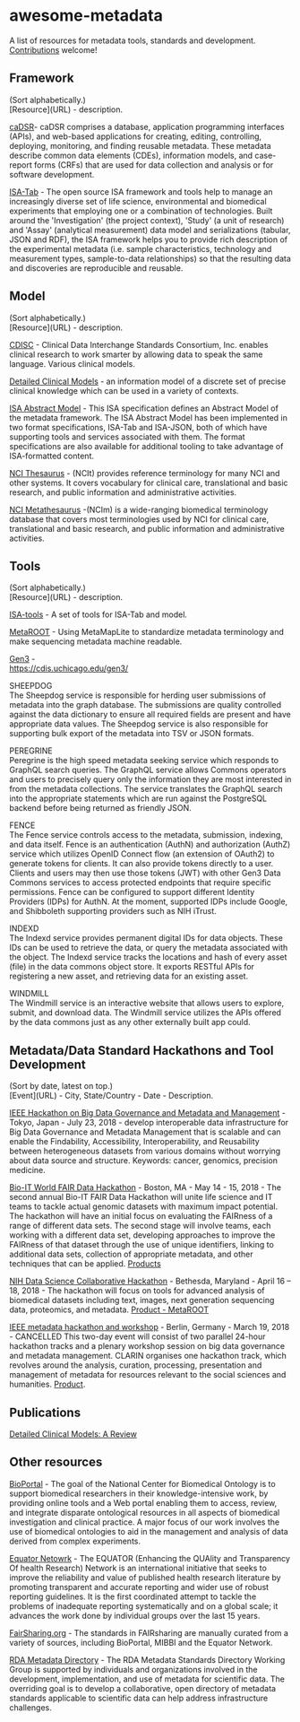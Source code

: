 # awesome-metadata
A list of resources for metadata tools, standards and development.  [Contributions](https://github.com/stevetsa/awesome-metadata/blob/master/CONTRIBUTE.md) welcome!

## Framework
(Sort alphabetically.)    
\[Resource](URL) - description.  


[caDSR](https://cbiit.cancer.gov/ncip/biomedical-informatics-resources/interoperability-and-semantics/metadata-and-models)- caDSR comprises a database, application programming interfaces (APIs), and web-based applications for creating, editing, controlling, deploying, monitoring, and finding reusable metadata. These metadata describe common data elements (CDEs), information models, and case-report forms (CRFs) that are used for data collection and analysis or for software development.  

[ISA-Tab](https://isa-tools.github.io/index.html) - The open source ISA framework and tools help to manage an increasingly diverse set of life science, environmental and biomedical experiments that employing one or a combination of technologies. Built around the 'Investigation' (the project context), 'Study' (a unit of research) and 'Assay' (analytical measurement) data model and serializations (tabular, JSON and RDF), the ISA framework helps you to provide rich description of the experimental metadata (i.e. sample characteristics, technology and measurement types, sample-to-data relationships) so that the resulting data and discoveries are reproducible and reusable.  


## Model
(Sort alphabetically.)    
\[Resource](URL) - description.   


[CDISC](https://www.cdisc.org/) - Clinical Data Interchange Standards Consortium, Inc. enables clinical research to work smarter by allowing data to speak the same language. Various clinical models.  

[Detailed Clinical Models](http://wiki.hl7.org/index.php?title=Detailed_Clinical_Models) - an information model of a discrete set of precise clinical knowledge which can be used in a variety of contexts.  

[ISA Abstract Model](http://isa-specs.readthedocs.io/en/latest/isamodel.html) - This ISA specification defines an Abstract Model of the metadata framework. The ISA Abstract Model has been implemented in two format specifications, ISA-Tab and ISA-JSON, both of which have supporting tools and services associated with them. The format specifications are also available for additional tooling to take advantage of ISA-formatted content.  

[NCI Thesaurus](https://ncit.nci.nih.gov/ncitbrowser/) - (NCIt) provides reference terminology for many NCI and other systems. It covers vocabulary for clinical care, translational and basic research, and public information and administrative activities.   

[NCI Metathesaurus](https://ncim.nci.nih.gov/ncimbrowser/) -(NCIm) is a wide-ranging biomedical terminology database that covers most terminologies used by NCI for clinical care, translational and basic research, and public information and administrative activities.   



## Tools
(Sort alphabetically.)    
\[Resource](URL) - description.    

[ISA-tools](https://isa-tools.github.io/software-suite.html) - A set of tools for ISA-Tab and model.

[MetaROOT](https://github.com/NCBI-Hackathons/MetaROOT) - Using MetaMapLite to standardize metadata terminology and make sequencing metadata machine readable.  

[Gen3](https://github.com/uc-cdis) -   
https://cdis.uchicago.edu/gen3/  

SHEEPDOG   
The Sheepdog service is responsible for herding user submissions of metadata into the graph database. The submissions are quality controlled against the data dictionary to ensure all required fields are present and have appropriate data values. The Sheepdog service is also responsible for supporting bulk export of the metadata into TSV or JSON formats. 

PEREGRINE  
Peregrine is the high speed metadata seeking service which responds to GraphQL search queries. The GraphQL service allows Commons operators and users to precisely query only the information they are most interested in from the metadata collections. The service translates the GraphQL search into the appropriate statements which are run against the PostgreSQL backend before being returned as friendly JSON. 

FENCE  
The Fence service controls access to the metadata, submission, indexing, and data itself. Fence is an authentication (AuthN) and authorization (AuthZ) service which utilizes OpenID Connect flow (an extension of OAuth2) to generate tokens for clients. It can also provide tokens directly to a user. Clients and users may then use those tokens (JWT) with other Gen3 Data Commons services to access protected endpoints that require specific permissions. Fence can be configured to support different Identity Providers (IDPs) for AuthN. At the moment, supported IDPs include Google, and Shibboleth supporting providers such as NIH iTrust.  

INDEXD  
The Indexd service provides permanent digital IDs for data objects. These IDs can be used to retrieve the data, or query the metadata associated with the object. The Indexd service tracks the locations and hash of every asset (file) in the data commons object store. It exports RESTful APIs for registering a new asset, and retrieving data for an existing asset. 

WINDMILL  
The Windmill service is an interactive website that allows users to explore, submit, and download data. The Windmill service utilizes the APIs offered by the data commons just as any other externally built app could.  

## Metadata/Data Standard Hackathons and Tool Development
(Sort by date, latest on top.)  
\[Event](URL) - City, State/Country - Date - Description.  

[IEEE Hackathon on Big Data Governance and Metadata and Management](https://bigdatawg.nist.gov/bdgmm_compsac2018.html) -  Tokyo, Japan - July 23, 2018 - develop interoperable data infrastructure for Big Data Governance and Metadata Management that is scalable and can enable the Findability, Accessibility, Interoperability, and Reusability between heterogeneous datasets from various domains without worrying about data source and structure. Keywords: cancer, genomics, precision medicine.

[Bio-IT World FAIR Data Hackathon](http://www.bio-itworldexpo.com/fair-data-hackathon/) - Boston, MA - May 14 - 15, 2018 - 
The second annual Bio-IT FAIR Data Hackathon will unite life science and IT teams to tackle actual genomic datasets with maximum impact potential. The hackathon will have an initial focus on evaluating the FAIRness of a range of different data sets. The second stage will involve teams, each working with a different data set, developing approaches to improve the FAIRness of that dataset through the use of unique identifiers, linking to additional data sets, collection of appropriate metadata, and other techniques that can be applied.  [Products](https://github.com/BioITHackathons/single_cell_portal_core)

[NIH Data Science Collaborative Hackathon](https://ncbi-hackathons.github.io/) - Bethesda, Maryland - April 16 – 18, 2018 - The hackathon will focus on tools for advanced analysis of biomedical datasets including text, images, next generation sequencing data, proteomics, and metadata. [Product - MetaROOT](https://github.com/NCBI-Hackathons/MetaROOT)   

[IEEE metadata hackathon and workshop](https://www.clarin.eu/event/2018/cancelled-ieee-metadata-hackathon-and-workshop-berlin) - Berlin, Germany - March 19, 2018 - CANCELLED This two-day event will consist of two parallel 24-hour hackathon tracks and a plenary workshop session on big data governance and metadata management. CLARIN organises one hackathon track, which revolves around the analysis, curation, processing, presentation and management of metadata for resources relevant to the social sciences and humanities.  [Product](https://github.com/clarin-eric/ieee-metadata-hackathon).  

## Publications
[Detailed Clinical Models: A Review](https://www.ncbi.nlm.nih.gov/pmc/articles/PMC3092133/)



## Other resources
[BioPortal](http://bioportal.bioontology.org/) - The goal of the National Center for Biomedical Ontology is to support biomedical researchers in their knowledge-intensive work, by providing online tools and a Web portal enabling them to access, review, and integrate disparate ontological resources in all aspects of biomedical investigation and clinical practice. A major focus of our work involves the use of biomedical ontologies to aid in the management and analysis of data derived from complex experiments.  

[Equator Netowrk](http://www.equator-network.org/) - The EQUATOR (Enhancing the QUAlity and Transparency Of health Research) Network is an international initiative that seeks to improve the reliability and value of published health research literature by promoting transparent and accurate reporting and wider use of robust reporting guidelines.  It is the first coordinated attempt to tackle the problems of inadequate reporting systematically and on a global scale; it advances the work done by individual groups over the last 15 years.  

[FairSharing.org](https://fairsharing.org/standards/) - The standards in FAIRsharing are manually curated from a variety of sources, including BioPortal, MIBBI and the Equator Network.  

[RDA Metadata Directory](http://rd-alliance.github.io/metadata-directory/) - The RDA Metadata Standards Directory Working Group is supported by individuals and organizations involved in the development, implementation, and use of metadata for scientific data. The overriding goal is to develop a collaborative, open directory of metadata standards applicable to scientific data can help address infrastructure challenges.  

